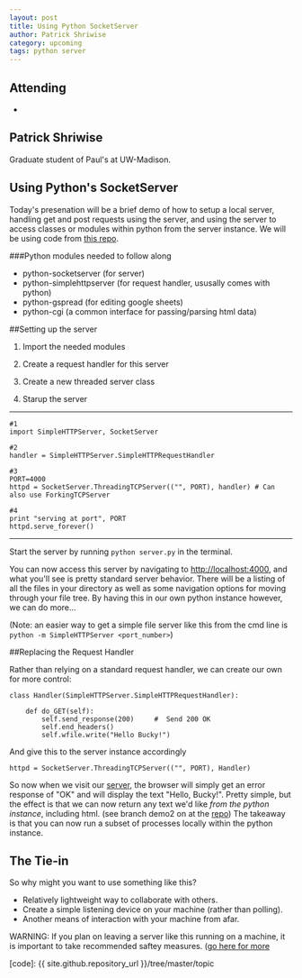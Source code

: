 ```yaml
---
layout: post
title: Using Python SocketServer
author: Patrick Shriwise
category: upcoming
tags: python server 
---
```



## Attending

- 


## Patrick Shriwise

Graduate student of Paul's at UW-Madison.

## Using Python's SocketServer

Today's presenation will be a brief demo of how to setup a local server, handling get and post requests using the server, and using the server to access classes or modules within python from the server instance. We will be using code from [this repo][repo].

###Python modules needed to follow along

* python-socketserver (for server)
* python-simplehttpserver (for request handler, ususally comes with python)
* python-gspread (for editing google sheets)
* python-cgi (a common interface for passing/parsing html data)

##Setting up the server

1. Import the needed modules

2. Create a request handler for this server

3. Create a new threaded server class

4. Starup the server

---
```
#1
import SimpleHTTPServer, SocketServer

#2
handler = SimpleHTTPServer.SimpleHTTPRequestHandler

#3
PORT=4000
httpd = SocketServer.ThreadingTCPServer(("", PORT), handler) # Can also use ForkingTCPServer

#4
print "serving at port", PORT
httpd.serve_forever()
```
---

Start the server by running `python server.py` in the terminal.

You can now access this server by navigating to <http://localhost:4000>, and what you'll see is pretty standard server behavior. There will be a listing of all the files in your directory as well as some navigation options for moving through your file tree. By having this in our own python instance however, we can do more... 

(Note: an easier way to get a simple file server like this from the cmd line is `python -m SimpleHTTPServer <port_number>`)

##Replacing the Request Handler

Rather than relying on a standard request handler, we can create our own for more control:

```
class Handler(SimpleHTTPServer.SimpleHTTPRequestHandler):

    def do_GET(self):
        self.send_response(200)     #  Send 200 OK
        self.end_headers()
        self.wfile.write("Hello Bucky!")
```

And give this to the server instance accordingly

```
httpd = SocketServer.ThreadingTCPServer(("", PORT), Handler)
```
So now when we visit our [server][server], the browser will simply get an error response of "OK" and will display the text "Hello, Bucky!". Pretty simple, but the effect is that we can now return any text we'd like *from the python instance*, including html. (see branch demo2 on at the [repo][repo]) The takeaway is that you can now run a subset of processes locally within the python instance.

## The Tie-in

So why might you want to use something like this?

* Relatively lightweight way to collaborate with others. 
* Create a simple listening device on your machine (rather than polling).
* Another means of interaction with your machine from afar.


WARNING: If you plan on leaving a server like this running on a machine, it is important to take recommended saftey measures. ([go here for more][server_safety]




[server_safety]: http://plusbryan.com/my-first-5-minutes-on-a-server-or-essential-security-for-linux-servers
[server]: https://localhost:4000
[repo]: https://github.com/Pshriwise/thw_server_demo
[code]: {{ site.github.repository_url }}/tree/master/topic
